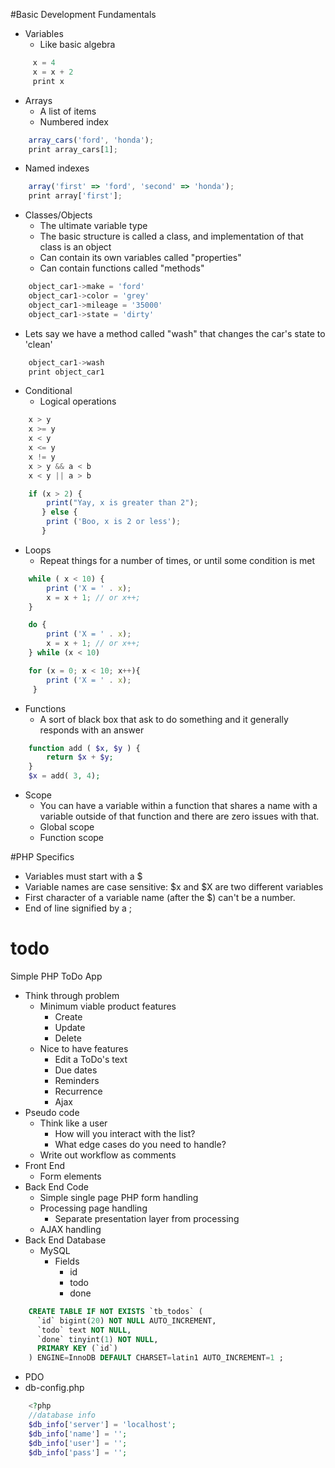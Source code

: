 #Basic Development Fundamentals
* Variables
    * Like basic algebra 

```javascript
     x = 4 
     x = x + 2
     print x
```

 * Arrays
    * A list of items 
    * Numbered index 

```javascript
    array_cars('ford', 'honda');
    print array_cars[1];
```

* Named indexes 

```javascript
    array('first' => 'ford', 'second' => 'honda');
    print array['first'];
```

* Classes/Objects
    * The ultimate variable type
    * The basic structure is called a class, and implementation of that class is an object
    * Can contain its own variables called "properties"
    * Can contain functions called "methods"

```javascript
    object_car1->make = 'ford'
    object_car1->color = 'grey'
    object_car1->mileage = '35000'
    object_car1->state = 'dirty'
```        
* Lets say we have a method called "wash" that changes the car's state to 'clean'

```javascript
    object_car1->wash
    print object_car1
```
* Conditional
    * Logical operations

```javascript
    x > y
    x >= y
    x < y
    x <= y
    x != y
    x > y && a < b
    x < y || a > b
```    

```javascript
    if (x > 2) { 
        print("Yay, x is greater than 2"); 
       } else { 
        print ('Boo, x is 2 or less'); 
       }
```
* Loops
    * Repeat things for a number of times, or until some condition is met

```javascript
    while ( x < 10) { 
        print ('X = ' . x);
        x = x + 1; // or x++;
    }
```

```javascript  
    do {
        print ('X = ' . x);
        x = x + 1; // or x++;
    } while (x < 10)
```

```javascript
    for (x = 0; x < 10; x++){
        print ('X = ' . x);
     }
```

* Functions
    * A sort of black box that ask to do something and it generally responds with an answer

```php
    function add ( $x, $y ) {
        return $x + $y;
    }      
    $x = add( 3, 4);
```

* Scope
    * You can have a variable within a function that shares a name with a variable outside of that function and there are zero issues with that.
    * Global scope
    * Function scope

#PHP Specifics
* Variables must start with a $
* Variable names are case sensitive: $x and $X are two different variables
* First character of a variable name (after the $) can't be a number.
* End of line signified by a ;

# todo
Simple PHP ToDo App

* Think through problem
    * Minimum viable product features
        * Create
        * Update
        * Delete
    * Nice to have features
        * Edit a ToDo's text
        * Due dates
        * Reminders
        * Recurrence
        * Ajax
* Pseudo code
    * Think like a user
        * How will you interact with the list?
        * What edge cases do you need to handle?
    * Write out workflow as comments
* Front End
    * Form elements
* Back End Code
    * Simple single page PHP form handling
    * Processing page handling
        * Separate presentation layer from processing
    * AJAX handling
* Back End Database
    * MySQL
        * Fields
            * id
            * todo
            * done

```SQL
    CREATE TABLE IF NOT EXISTS `tb_todos` (
      `id` bigint(20) NOT NULL AUTO_INCREMENT,
      `todo` text NOT NULL,
      `done` tinyint(1) NOT NULL,
      PRIMARY KEY (`id`)
    ) ENGINE=InnoDB DEFAULT CHARSET=latin1 AUTO_INCREMENT=1 ;
```

* PDO
* db-config.php

```php
    <?php
    //database info
    $db_info['server'] = 'localhost';
    $db_info['name'] = '';
    $db_info['user'] = '';
    $db_info['pass'] = '';
```